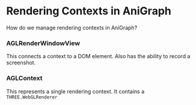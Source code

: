 # Rendering Contexts in AniGraph

How do we manage rendering contexts in AniGraph?


### AGLRenderWindowView
This connects a context to a DOM element. Also has the ability to record a screenshot.


### AGLContext
This represents a single rendering context. It contains a `THREE.WebGLRenderer`


